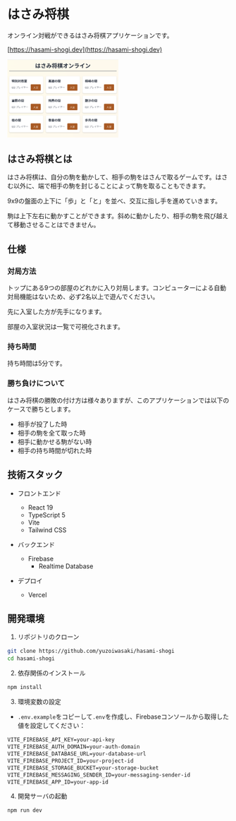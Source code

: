 # はさみ将棋
オンライン対戦ができるはさみ将棋アプリケーションです。

[https://hasami-shogi.dev](https://hasami-shogi.dev)

<img src="docs/screenshot.png" width="50%">

## はさみ将棋とは
はさみ将棋は、自分の駒を動かして、相手の駒をはさんで取るゲームです。はさむ以外に、端で相手の駒を封じることによって駒を取ることもできます。

9x9の盤面の上下に「歩」と「と」を並べ、交互に指し手を進めていきます。

駒は上下左右に動かすことができます。斜めに動かしたり、相手の駒を飛び越えて移動させることはできません。

## 仕様

### 対局方法
トップにある9つの部屋のどれかに入り対局します。コンピューターによる自動対局機能はないため、必ず2名以上で遊んでください。

先に入室した方が先手になります。

部屋の入室状況は一覧で可視化されます。

### 持ち時間
持ち時間は5分です。

### 勝ち負けについて
はさみ将棋の勝敗の付け方は様々ありますが、このアプリケーションでは以下のケースで勝ちとします。
- 相手が投了した時
- 相手の駒を全て取った時
- 相手に動かせる駒がない時
- 相手の持ち時間が切れた時

## 技術スタック

- フロントエンド
  - React 19
  - TypeScript 5
  - Vite
  - Tailwind CSS

- バックエンド
  - Firebase
    - Realtime Database

- デプロイ
  - Vercel

## 開発環境

1. リポジトリのクローン
```bash
git clone https://github.com/yuzoiwasaki/hasami-shogi
cd hasami-shogi
```

2. 依存関係のインストール
```bash
npm install
```

3. 環境変数の設定
- `.env.example`をコピーして`.env`を作成し、Firebaseコンソールから取得した値を設定してください：
```
VITE_FIREBASE_API_KEY=your-api-key
VITE_FIREBASE_AUTH_DOMAIN=your-auth-domain
VITE_FIREBASE_DATABASE_URL=your-database-url
VITE_FIREBASE_PROJECT_ID=your-project-id
VITE_FIREBASE_STORAGE_BUCKET=your-storage-bucket
VITE_FIREBASE_MESSAGING_SENDER_ID=your-messaging-sender-id
VITE_FIREBASE_APP_ID=your-app-id
```

4. 開発サーバの起動
```bash
npm run dev
```